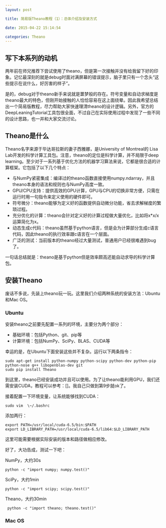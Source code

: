 ```yaml
---
layout: post

title: 简易版Theano教程（1）：总体介绍及安装方式

date: 2015-04-22 15:14:54

categories: Theano
---
```


## 写下本系列的动机

两年前在师兄推荐下尝试使用了theano，但是第一次接触并没有给我留下好的印象。记忆最深刻的就是debug时面对满屏幕的错误提示，脑子里只有一个念头“这些提示在说什么，好厉害的样子”。

是的，debug对于theano新手来说就是噩梦般的存在。符号变量和自动求梯度是theano最大的特色，但刚开始接触的人恰恰容易在这上面绕晕。因此我希望总结出一个简易版教程，尽力帮助大家快速理清theano的设计逻辑。另外，官方的DeepLeaningTutorial工具包很全面，不过自己在实际使用过程中发现了一些不同的设计思路，也一并和大家交流讨论。

## Theano是什么

Theano名字来源于毕达哥拉斯的妻子西雅娜，是University of Montreal的 Lisa Lab开发的科学计算工具包。注意，theano的定位是科学计算，并不局限于deep learning。至少对于一系列基于优化方法的机器学习算法来说，它都是很合适的计算框架。它包括了以下几个特点：

- 与NumPy紧密集成：编译过的theano函数直接使用numpy.ndarray，并且theano本身的语法和规则也与NumPy高度一致。
- GPU/CPU支持：提供高效的GPU计算，GPU与CPU的切换非常方便，只需在运行时用一句指令来定义使用的硬件即可。
- 符号微分：theano能够为定义好的函数提供自动微分功能，省去求解梯度的繁琐过程。
- 充分优化的计算：theano会针对定义好的计算过程做大量优化，比如将x\*x/x运算简化为x。
- 动态生成c代码：theano虽然基于python语言，但是会为计算部分生成c语言代码，因此theano的执行效率跟c语言在一个层面。
- 广泛的测试：当前版本的theano经过大量测试，普通用户已经很难遇到bug了。

一句话总结就是：theano是基于python但是效率颇高还能自动求导的科学计算包。

## 安装Theano

废话不多说，先装上theano玩一玩。这里我们介绍两种系统的安装方法：Ubuntu和Mac OS。

### Ubuntu

安装theano之前要先配置一系列的环境，主要分为两个部分：

- 基础环境：包括Python、git、pip等
- 计算环境：包括NumPy、SciPy、BLAS、CUDA等

幸运的是，在Ubuntu下面安装这些并不复杂。运行以下两条指令：

	sudo apt-get install python-numpy python-scipy python-dev python-pip python-nose g++ libopenblas-dev git
	sudo pip install Theano
	
到这里，theano已经安装成功并且可以使用。为了让theano能利用GPU，我们还需安装CUDA，教程可以参考：[]。我自己只做到第9步就ok了。

接着配置一下环境变量，让系统能够找到CUDA：

	sudo vim  \~/.bashrc
	
添加两行：

	export PATH=/usr/local/cuda-6.5/bin:$PATH
	export LD_LIBRARY_PATH=/usr/local/cuda-6.5/lib64:$LD_LIBRARY_PATH
	
这里可能需要根据实际安装的版本和路径做相应修改。

好了，大功告成，测试一下吧：

NumPy，大约30s

	python -c "import numpy; numpy.test()"
SciPy，大约1min

	python -c "import scipy; scipy.test()"
	
Theano，大约30min

	 python -c "import theano; theano.test()"

### Mac OS

